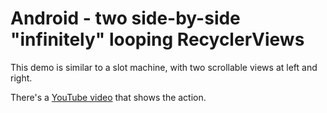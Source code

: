 # Android - two side-by-side "infinitely" looping RecyclerViews

This demo is similar to a slot machine, with two scrollable views at left and right.

There's a [YouTube video](https://youtu.be/Fvbfz9wVSDM) that shows the action.


